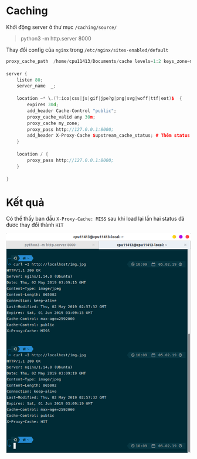 # Caching

 Khởi động server ở thư mục `/caching/source/`

 > python3 -m http.server 8000

Thay đổi config của `nginx` trong `/etc/nginx/sites-enabled/default`

``` C++
proxy_cache_path  /home/cpu11413/Documents/cache levels=1:2 keys_zone=my_zone:10m inactive=60m;

server {
    listen 80;
    server_name  _;

    location ~* \.(?:ico|css|js|gif|jpe?g|png|svg|woff|ttf|eot)$  {
        expires 30d;
        add_header Cache-Control "public";
        proxy_cache_valid any 30m;
        proxy_cache my_zone;
        proxy_pass http://127.0.0.1:8000;
        add_header X-Proxy-Cache $upstream_cache_status; # Thêm status của cache để biết file đã được cache hay chưa?
    }

    location / {
        proxy_pass http://127.0.0.1:8000;
    }

}
```

# Kết quả

Có thể thấy ban đầu `X-Proxy-Cache: MISS` sau khi load lại lần hai status đã đươc thay đổi thành `HIT`

![](../img/caching.png)